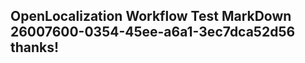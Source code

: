 <properties
ms.topic="hero-topic"
ms.test1="hero-topic"
ms.test2="test"/>

## OpenLocalization Workflow Test MarkDown 26007600-0354-45ee-a6a1-3ec7dca52d56 thanks!

